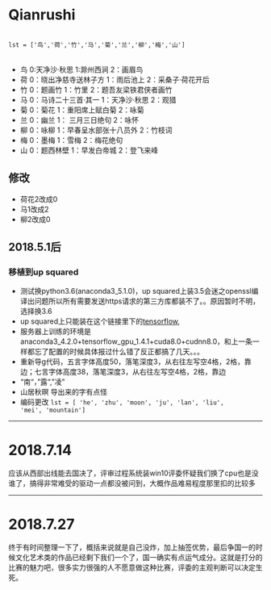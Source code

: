 # Qianrushi
<code>
lst = ['鸟','荷','竹','马','菊','兰','柳','梅','山']
</code><br>

- 鸟 0:天净沙·秋思 1:滁州西涧 2：画眉鸟
- 荷 0：晓出净慈寺送林子方 1：雨后池上 2：采桑子·荷花开后
- 竹 0：题画竹 1：竹里 2：题吾友梁铁君侠者画竹
- 马 0：马诗二十三首·其一 1：天净沙·秋思 2：观猎
- 菊 0：菊花 1：重阳席上赋白菊 2：咏菊
- 兰 0：幽兰 1： 三月三日绝句 2：咏怀
- 柳 0：咏柳 1：早春呈水部张十八员外 2：竹枝词
- 梅 0：墨梅 1：雪梅 2：梅花绝句
- 山 0：题西林壁 1：早发白帝城 2：登飞来峰</br>

## 修改
- 荷花2改成0
- 马1改成2
- 柳2改成0

## 2018.5.1后
### 移植到up squared

 

- 测试换python3.6(anaconda3_5.1.0)，up squared上装3.5会迷之openssl编译出问题所以所有需要发送https请求的第三方库都装不了。。原因暂时不明，选择换3.6
- up squared上只能装在这个链接里下的[tensorflow](https://github.com/fo40225/tensorflow-windows-wheel/tree/master/1.6.0/py36/CPU/sse2),
- 服务器上训练的环境是anaconda3\_4.2.0+tensorflow\_gpu_1.4.1+cuda8.0+cudnn8.0，和上一条一样都忘了配置的时候具体报过什么错了反正都搞了几天。。。
- 重新导g代码，五言字体高度50，落笔深度3，从右往左写空4格，2格，靠边；七言字体高度38，落笔深度3，从右往左写空4格，2格，靠边
- “南“，”露“,"凌"
- 山居秋暝 导出来的字有点怪
- 编码更改
<code>lst = [ 'he', 'zhu', 'moon', 'ju', 'lan', 'liu', 'mei', 'mountain']</code>

----------
# 2018.7.14 #
应该从西部出线能去国决了，评审过程系统装win10评委怀疑我们换了cpu也是没谁了，搞得非常难受的驱动一点都没被问到，大概作品难易程度那里扣的比较多

----------
# 2018.7.27 #
终于有时间整理一下了，概括来说就是自己没炸，加上抽签优势，最后争国一的时候文化艺术类的作品已经剩下我们一个了，国一确实有点运气成分。这就是打分的比赛的魅力吧，很多实力很强的人不愿意做这种比赛，评委的主观判断可以决定生死。
